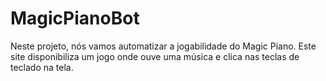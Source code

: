 # MagicPianoBot
Neste projeto, nós vamos automatizar a jogabilidade do Magic Piano. Este site disponibiliza um jogo onde ouve uma música e clica nas teclas de teclado na tela.
